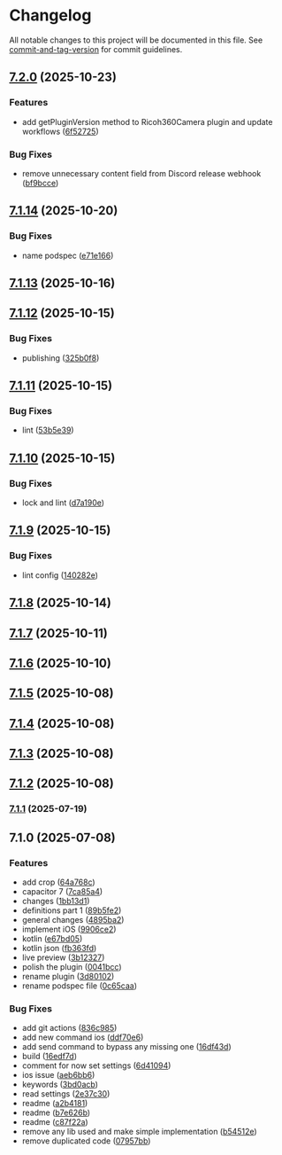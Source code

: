# Changelog

All notable changes to this project will be documented in this file. See [commit-and-tag-version](https://github.com/absolute-version/commit-and-tag-version) for commit guidelines.

## [7.2.0](https://github.com/Cap-go/capacitor-ricoh360-camera-plugin/compare/7.1.14...7.2.0) (2025-10-23)


### Features

* add getPluginVersion method to Ricoh360Camera plugin and update workflows ([6f52725](https://github.com/Cap-go/capacitor-ricoh360-camera-plugin/commit/6f527259d31ccc41d1a816c936abdb5de00093e9))


### Bug Fixes

* remove unnecessary content field from Discord release webhook ([bf9bcce](https://github.com/Cap-go/capacitor-ricoh360-camera-plugin/commit/bf9bccee93d676d636e743dacb82e063544f6da0))

## [7.1.14](https://github.com/Cap-go/capacitor-ricoh360-camera-plugin/compare/7.1.13...7.1.14) (2025-10-20)


### Bug Fixes

* name podspec ([e71e166](https://github.com/Cap-go/capacitor-ricoh360-camera-plugin/commit/e71e166e1ee150aa8cac30da7176d82f8a0009d3))

## [7.1.13](https://github.com/Cap-go/capacitor-ricoh360-camera-plugin/compare/7.1.12...7.1.13) (2025-10-16)

## [7.1.12](https://github.com/Cap-go/capacitor-ricoh360-camera-plugin/compare/7.1.11...7.1.12) (2025-10-15)


### Bug Fixes

* publishing ([325b0f8](https://github.com/Cap-go/capacitor-ricoh360-camera-plugin/commit/325b0f849f735302ea9dfa249ff6b1db2752017e))

## [7.1.11](https://github.com/Cap-go/ricoh360-camera-plugin/compare/7.1.10...7.1.11) (2025-10-15)


### Bug Fixes

* lint ([53b5e39](https://github.com/Cap-go/ricoh360-camera-plugin/commit/53b5e393926433fd4f9cb0c3ec60e3c4eae4f991))

## [7.1.10](https://github.com/Cap-go/ricoh360-camera-plugin/compare/7.1.9...7.1.10) (2025-10-15)


### Bug Fixes

* lock and lint ([d7a190e](https://github.com/Cap-go/ricoh360-camera-plugin/commit/d7a190ec598bd248879642aea050e9e6debd34f7))

## [7.1.9](https://github.com/Cap-go/ricoh360-camera-plugin/compare/7.1.8...7.1.9) (2025-10-15)


### Bug Fixes

* lint config ([140282e](https://github.com/Cap-go/ricoh360-camera-plugin/commit/140282ea93fe49f9c72baca95f7283c4460d6393))

## [7.1.8](https://github.com/Cap-go/ricoh360-camera-plugin/compare/7.1.7...7.1.8) (2025-10-14)

## [7.1.7](https://github.com/Cap-go/ricoh360-camera-plugin/compare/7.1.6...7.1.7) (2025-10-11)

## [7.1.6](https://github.com/Cap-go/ricoh360-camera-plugin/compare/7.1.5...7.1.6) (2025-10-10)

## [7.1.5](https://github.com/Cap-go/ricoh360-camera-plugin/compare/7.1.4...7.1.5) (2025-10-08)

## [7.1.4](https://github.com/Cap-go/ricoh360-camera-plugin/compare/7.1.3...7.1.4) (2025-10-08)

## [7.1.3](https://github.com/Cap-go/ricoh360-camera-plugin/compare/7.1.2...7.1.3) (2025-10-08)

## [7.1.2](https://github.com/Cap-go/ricoh360-camera-plugin/compare/7.1.1...7.1.2) (2025-10-08)

### [7.1.1](https://github.com/Cap-go/ricoh360-camera-plugin/compare/7.1.0...7.1.1) (2025-07-19)

## 7.1.0 (2025-07-08)


### Features

* add crop ([64a768c](https://github.com/Cap-go/ricoh360-camera-plugin/commit/64a768c81a8a2ce92003d5210d39c2e186581ed9))
* capacitor 7 ([7ca85a4](https://github.com/Cap-go/ricoh360-camera-plugin/commit/7ca85a422de1628ea4a8a95784d6f24ed66cc159))
* changes ([1bb13d1](https://github.com/Cap-go/ricoh360-camera-plugin/commit/1bb13d1b364f2f08f9bc49e4d62d356e146f7508))
* definitions part 1 ([89b5fe2](https://github.com/Cap-go/ricoh360-camera-plugin/commit/89b5fe2a79d08df696cf1a861120fac24f83f15d))
* general changes ([4895ba2](https://github.com/Cap-go/ricoh360-camera-plugin/commit/4895ba28db04d20eec046d97931fab1c0c3f020b))
* implement iOS ([9906ce2](https://github.com/Cap-go/ricoh360-camera-plugin/commit/9906ce26a13cbf2fdea0c8a21c04d78e2a0564ab))
* kotlin ([e67bd05](https://github.com/Cap-go/ricoh360-camera-plugin/commit/e67bd059278e3388b01a0b27bf5fe2fae3f729cf))
* kotlin json ([fb363fd](https://github.com/Cap-go/ricoh360-camera-plugin/commit/fb363fd1c188c324afca60cceafca828419e2453))
* live preview ([3b12327](https://github.com/Cap-go/ricoh360-camera-plugin/commit/3b1232783a6b501f4cbb366992133f9fdf4f4fa4))
* polish the plugin ([0041bcc](https://github.com/Cap-go/ricoh360-camera-plugin/commit/0041bccb0fd3cbb90f3eca99c4305b747b060234))
* rename plugin ([3d80102](https://github.com/Cap-go/ricoh360-camera-plugin/commit/3d801026af72ad63f2696ebf175805cc6d14d5b9))
* rename podspec file ([0c65caa](https://github.com/Cap-go/ricoh360-camera-plugin/commit/0c65caa1c5bb411be331411b1db60f1e23beaefe))


### Bug Fixes

* add git actions ([836c985](https://github.com/Cap-go/ricoh360-camera-plugin/commit/836c9854ef82242846d67c7d99135d09ed5bdef4))
* add new command ios ([ddf70e6](https://github.com/Cap-go/ricoh360-camera-plugin/commit/ddf70e61e4c620616a8ecac74fe55463ee50fa53))
* add send command to bypass any missing one ([16df43d](https://github.com/Cap-go/ricoh360-camera-plugin/commit/16df43d5a8af25aa3810b3de6d6d1d90a5c9b582))
* build ([16edf7d](https://github.com/Cap-go/ricoh360-camera-plugin/commit/16edf7d4a33ac4ac03692b3b4e6b3255668c5dcc))
* comment for now set settings ([6d41094](https://github.com/Cap-go/ricoh360-camera-plugin/commit/6d410949d938f9eb1c4aa64de317518e81428b93))
* ios issue ([aeb6bb6](https://github.com/Cap-go/ricoh360-camera-plugin/commit/aeb6bb600590fb03be2675f737be85583667a221))
* keywords ([3bd0acb](https://github.com/Cap-go/ricoh360-camera-plugin/commit/3bd0acbab3b978e4dd93739eb88dc646cb504649))
* read settings ([2e37c30](https://github.com/Cap-go/ricoh360-camera-plugin/commit/2e37c30fc8b592ff8feaa32ee7a5018c02b74796))
* readme ([a2b4181](https://github.com/Cap-go/ricoh360-camera-plugin/commit/a2b41819d851073a8a6b741bf1f242663c792ecc))
* readme ([b7e626b](https://github.com/Cap-go/ricoh360-camera-plugin/commit/b7e626b5c32cd698939499b146aa97754d6d8291))
* readme ([c87f22a](https://github.com/Cap-go/ricoh360-camera-plugin/commit/c87f22a8b06eec21a542b12cbc5505e281cc693f))
* remove any lib used and make simple implementation ([b54512e](https://github.com/Cap-go/ricoh360-camera-plugin/commit/b54512e226877d1367597d07534e7d5d6179e937))
* remove duplicated code ([07957bb](https://github.com/Cap-go/ricoh360-camera-plugin/commit/07957bb313d08c6783170c9508ed7d8b7a04eb34))
